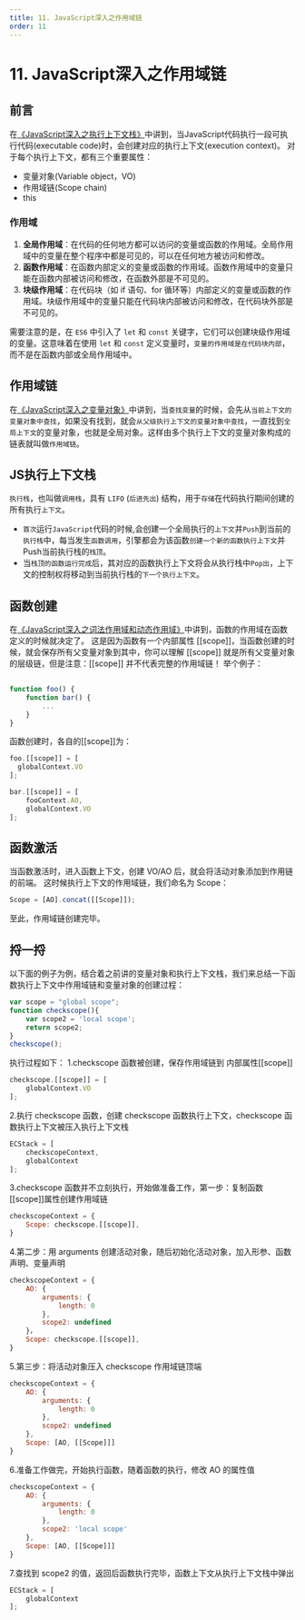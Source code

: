 ```yaml
---
title: 11. JavaScript深入之作用域链
order: 11
---
```

# 11. JavaScript深入之作用域链
## 前言
在[《JavaScript深入之执行上下文栈》](https://github.com/mqyqingfeng/Blog/issues/4)中讲到，当JavaScript代码执行一段可执行代码(executable code)时，会创建对应的执行上下文(execution context)。
对于每个执行上下文，都有三个重要属性：

- 变量对象(Variable object，VO)
- 作用域链(Scope chain)
- this

### 作用域

1. **全局作用域**：在代码的任何地方都可以访问的变量或函数的作用域。全局作用域中的变量在整个程序中都是可见的，可以在任何地方被访问和修改。
2. **函数作用域**：在函数内部定义的变量或函数的作用域。函数作用域中的变量只能在函数内部被访问和修改，在函数外部是不可见的。
3. **块级作用域**：在代码块（如 if 语句、for 循环等）内部定义的变量或函数的作用域。块级作用域中的变量只能在代码块内部被访问和修改，在代码块外部是不可见的。

需要注意的是，在 `ES6` 中引入了 `let` 和 `const` 关键字，它们可以创建块级作用域的变量。这意味着在使用 `let` 和 `const` 定义变量时，`变量的作用域是在代码块内部`，而不是在函数内部或全局作用域中。

## 作用域链
在[《JavaScript深入之变量对象》](https://github.com/mqyqingfeng/Blog/issues/5)中讲到，当`查找变量`的时候，会先从`当前上下文的变量对象中查找`，如果没有找到，就会`从父级执行上下文的变量对象中查找`，一直找到`全局上下文`的变量对象，也就是全局对象。这样由多个执行上下文的变量对象构成的链表就叫做`作用域链`。


## JS执行上下文栈

`执行栈`，也叫做`调用栈`，具有 `LIFO` (`后进先出`) 结构，用于`存储`在代码执行期间创建的所有执行`上下文`。

- `首次`运行`JavaScript`代码的时候,会创建一个全局执行的`上下文`并`Push`到当前的`执行栈`中，每当发生`函数调用`，引擎都会为该函数`创建一个新的函数执行上下文`并Push当前执行栈的`栈顶`。
- 当`栈顶的函数运行完成`后，其对应的函数执行上下文将会从执行栈中`Pop出`，上下文的控制权将移动到当前执行栈的`下一个执行上下文`。



## 函数创建
在[《JavaScript深入之词法作用域和动态作用域》](https://github.com/mqyqingfeng/Blog/issues/3)中讲到，函数的作用域在函数定义的时候就决定了。
这是因为函数有一个内部属性 [[scope]]，当函数创建的时候，就会保存所有父变量对象到其中，你可以理解 [[scope]] 就是所有父变量对象的层级链，但是注意：[[scope]] 并不代表完整的作用域链！
举个例子：
```javascript
 
function foo() {
    function bar() {
        ...
    }
}
```
函数创建时，各自的[[scope]]为：
```javascript
foo.[[scope]] = [
  globalContext.VO
];

bar.[[scope]] = [
    fooContext.AO,
    globalContext.VO
];
```
## 函数激活
当函数激活时，进入函数上下文，创建 VO/AO 后，就会将活动对象添加到作用链的前端。
这时候执行上下文的作用域链，我们命名为 Scope：
```javascript
Scope = [AO].concat([[Scope]]);
```
至此，作用域链创建完毕。
## 捋一捋
以下面的例子为例，结合着之前讲的变量对象和执行上下文栈，我们来总结一下函数执行上下文中作用域链和变量对象的创建过程：
```javascript
var scope = "global scope";
function checkscope(){
    var scope2 = 'local scope';
    return scope2;
}
checkscope();
```
执行过程如下：
1.checkscope 函数被创建，保存作用域链到 内部属性[[scope]]
```javascript
checkscope.[[scope]] = [
    globalContext.VO
];
```

2.执行 checkscope 函数，创建 checkscope 函数执行上下文，checkscope 函数执行上下文被压入执行上下文栈
```javascript
ECStack = [
    checkscopeContext,
    globalContext
];
```
3.checkscope 函数并不立刻执行，开始做准备工作，第一步：复制函数[[scope]]属性创建作用域链
```javascript
checkscopeContext = {
    Scope: checkscope.[[scope]],
}
```
4.第二步：用 arguments 创建活动对象，随后初始化活动对象，加入形参、函数声明、变量声明
```javascript
checkscopeContext = {
    AO: {
        arguments: {
            length: 0
        },
        scope2: undefined
    }，
    Scope: checkscope.[[scope]],
}
```
5.第三步：将活动对象压入 checkscope 作用域链顶端
```javascript
checkscopeContext = {
    AO: {
        arguments: {
            length: 0
        },
        scope2: undefined
    },
    Scope: [AO, [[Scope]]]
}

```
6.准备工作做完，开始执行函数，随着函数的执行，修改 AO 的属性值
```javascript
checkscopeContext = {
    AO: {
        arguments: {
            length: 0
        },
        scope2: 'local scope'
    },
    Scope: [AO, [[Scope]]]
}
```
7.查找到 scope2 的值，返回后函数执行完毕，函数上下文从执行上下文栈中弹出
```javascript
ECStack = [
    globalContext
];
```

